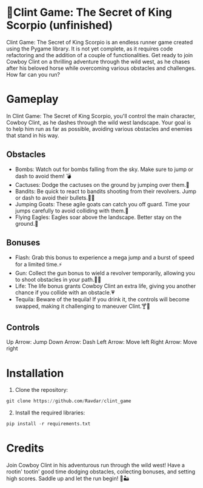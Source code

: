 # 🤠Clint Game: The Secret of King Scorpio (unfinished)
Clint Game: The Secret of King Scorpio is an endless runner game created using the Pygame library. It is not yet complete, as it requires code refactoring and the addition of a couple of functionalities. Get ready to join Cowboy Clint on a thrilling adventure through the wild west, as he chases after his beloved horse while overcoming various obstacles and challenges. How far can you run?

# Gameplay
In Clint Game: The Secret of King Scorpio, you'll control the main character, Cowboy Clint, as he dashes through the wild west landscape. Your goal is to help him run as far as possible, avoiding various obstacles and enemies that stand in his way.

## Obstacles
* Bombs: Watch out for bombs falling from the sky. Make sure to jump or dash to avoid them! 💣
* Cactuses: Dodge the cactuses on the ground by jumping over them.🌵
* Bandits: Be quick to react to bandits shooting from their revolvers. Jump or dash to avoid their bullets.👤🔫
* Jumping Goats: These agile goats can catch you off guard. Time your jumps carefully to avoid colliding with them.🐐
* Flying Eagles: Eagles soar above the landscape. Better stay on the ground.🦅

## Bonuses
* Flash: Grab this bonus to experience a mega jump and a burst of speed for a limited time.⚡
* Gun: Collect the gun bonus to wield a revolver temporarily, allowing you to shoot obstacles in your path.🔫💥
* Life: The life bonus grants Cowboy Clint an extra life, giving you another chance if you collide with an obstacle.💗
* Tequila: Beware of the tequila! If you drink it, the controls will become swapped, making it challenging to maneuver Clint.🍸🔄

## Controls
Up Arrow: Jump
Down Arrow: Dash
Left Arrow: Move left
Right Arrow: Move right

# Installation
1. Clone the repository:
```python
git clone https://github.com/Ravdar/clint_game
```
2. Install the required libraries:
```python
pip install -r requirements.txt
```

# Credits

Join Cowboy Clint in his adventurous run through the wild west! Have a rootin' tootin' good time dodging obstacles, collecting bonuses, and setting high scores. Saddle up and let the run begin! 🤠🏜️

